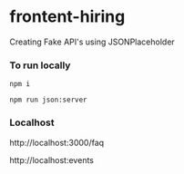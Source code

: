 # frontent-hiring

Creating Fake API's using JSONPlaceholder

### To run locally

```npm i```

```npm run json:server```

### Localhost

http://localhost:3000/faq <br/>

http://localhost:events
